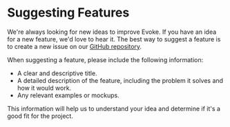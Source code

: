 # Suggesting Features

We're always looking for new ideas to improve Evoke. If you have an idea for a new feature, we'd love to hear it. The best way to suggest a feature is to create a new issue on our [GitHub repository](https://github.com/Bitlatte/evoke/issues).

When suggesting a feature, please include the following information:

-   A clear and descriptive title.
-   A detailed description of the feature, including the problem it solves and how it would work.
-   Any relevant examples or mockups.

This information will help us to understand your idea and determine if it's a good fit for the project.
